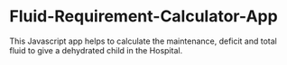 # Fluid-Requirement-Calculator-App
This Javascript app helps to calculate the maintenance, deficit and total fluid to give a dehydrated child in the Hospital.

